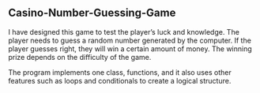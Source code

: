 <h2>Casino-Number-Guessing-Game</h2> 
<p>I have designed this game to test the player’s luck and knowledge. The player needs to guess a random number generated by the computer. If the player guesses right, they will win a certain amount of money. The winning prize depends on the difficulty of the game.</p>
<p>The program implements one class, functions, and it also uses other features such as loops and conditionals to create a logical structure.</p>
